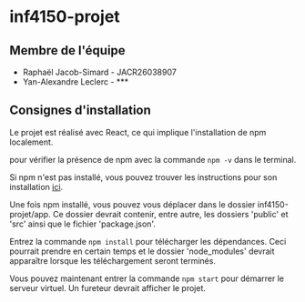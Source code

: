 # inf4150-projet

## Membre de l'équipe

- Raphaël Jacob-Simard - JACR26038907
- Yan-Alexandre Leclerc - \*\*\*

## Consignes d'installation

Le projet est réalisé avec React, ce qui implique l'installation de npm localement.

pour vérifier la présence de npm avec la commande `npm -v` dans le terminal.

Si npm n'est pas installé, vous pouvez trouver les instructions pour son installation [ici](https://docs.npmjs.com/downloading-and-installing-node-js-and-npm).

Une fois npm installé, vous pouvez vous déplacer dans le dossier inf4150-projet/app. Ce dossier devrait contenir, entre autre, les dossiers 'public' et 'src' ainsi que le fichier 'package.json'.

Entrez la commande `npm install` pour télécharger les dépendances. Ceci pourrait prendre en certain temps et le dossier 'node_modules' devrait apparaître lorsque les téléchargement seront terminés.

Vous pouvez maintenant entrer la commande `npm start` pour démarrer le serveur virtuel. Un fureteur devrait afficher le projet.
